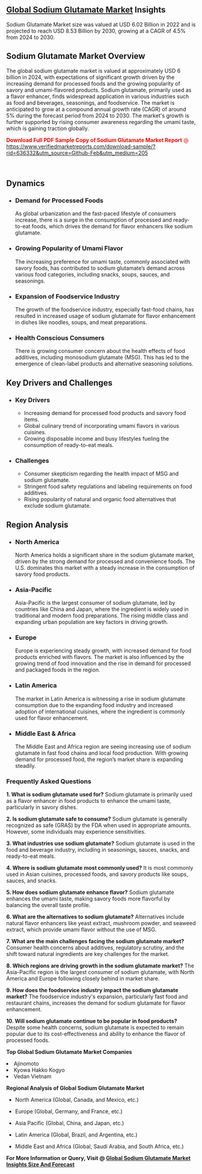 <h2><a href="https://www.verifiedmarketreports.com/download-sample/?rid=636332&amp;utm_source=Github&amp;utm_medium=205" target="_blank">Global Sodium Glutamate Market</a> Insights</h2><p>Sodium Glutamate Market size was valued at USD 6.02 Billion in 2022 and is projected to reach USD 8.53 Billion by 2030, growing at a CAGR of 4.5% from 2024 to 2030.</p><p> <h2>Sodium Glutamate Market Overview</h2> <p>The global sodium glutamate market is valued at approximately USD 6 billion in 2024, with expectations of significant growth driven by the increasing demand for processed foods and the growing popularity of savory and umami-flavored products. Sodium glutamate, primarily used as a flavor enhancer, finds widespread application in various industries such as food and beverages, seasonings, and foodservice. The market is anticipated to grow at a compound annual growth rate (CAGR) of around 5% during the forecast period from 2024 to 2030. The market's growth is further supported by rising consumer awareness regarding the umami taste, which is gaining traction globally. <br><p><span class=""><span style="color: #ff0000;"><strong>Download Full PDF Sample Copy of Sodium Glutamate Market Report</strong> @ </span><a href="https://www.verifiedmarketreports.com/download-sample/?rid=636332&amp;utm_source=Github-Feb&amp;utm_medium=205" target="_blank">https://www.verifiedmarketreports.com/download-sample/?rid=636332&amp;utm_source=Github-Feb&amp;utm_medium=205</a></span></p></br> <h2>Dynamics</h2> <ul> <li><h3>Demand for Processed Foods</h3> As global urbanization and the fast-paced lifestyle of consumers increase, there is a surge in the consumption of processed and ready-to-eat foods, which drives the demand for flavor enhancers like sodium glutamate.</li> <li><h3>Growing Popularity of Umami Flavor</h3> The increasing preference for umami taste, commonly associated with savory foods, has contributed to sodium glutamate’s demand across various food categories, including snacks, soups, sauces, and seasonings.</li> <li><h3>Expansion of Foodservice Industry</h3> The growth of the foodservice industry, especially fast-food chains, has resulted in increased usage of sodium glutamate for flavor enhancement in dishes like noodles, soups, and meat preparations.</li> <li><h3>Health Conscious Consumers</h3> There is growing consumer concern about the health effects of food additives, including monosodium glutamate (MSG). This has led to the emergence of clean-label products and alternative seasoning solutions.</li> </ul> <h2>Key Drivers and Challenges</h2> <ul> <li><h3>Key Drivers</h3> <ul> <li>Increasing demand for processed food products and savory food items.</li> <li>Global culinary trend of incorporating umami flavors in various cuisines.</li> <li>Growing disposable income and busy lifestyles fueling the consumption of ready-to-eat meals.</li> </ul> </li> <li><h3>Challenges</h3> <ul> <li>Consumer skepticism regarding the health impact of MSG and sodium glutamate.</li> <li>Stringent food safety regulations and labeling requirements on food additives.</li> <li>Rising popularity of natural and organic food alternatives that exclude sodium glutamate.</li> </ul> </li> </ul> <h2>Region Analysis</h2> <ul> <li><h3>North America</h3> North America holds a significant share in the sodium glutamate market, driven by the strong demand for processed and convenience foods. The U.S. dominates this market with a steady increase in the consumption of savory food products.</li> <li><h3>Asia-Pacific</h3> Asia-Pacific is the largest consumer of sodium glutamate, led by countries like China and Japan, where the ingredient is widely used in traditional and modern food preparations. The rising middle class and expanding urban population are key factors in driving growth.</li> <li><h3>Europe</h3> Europe is experiencing steady growth, with increased demand for food products enriched with flavors. The market is also influenced by the growing trend of food innovation and the rise in demand for processed and packaged foods in the region.</li> <li><h3>Latin America</h3> The market in Latin America is witnessing a rise in sodium glutamate consumption due to the expanding food industry and increased adoption of international cuisines, where the ingredient is commonly used for flavor enhancement.</li> <li><h3>Middle East & Africa</h3> The Middle East and Africa region are seeing increasing use of sodium glutamate in fast food chains and local food production. With growing demand for processed food, the region’s market share is expanding steadily.</li> </ul> <h3>Frequently Asked Questions</h3> <p><strong>1. What is sodium glutamate used for?</strong> Sodium glutamate is primarily used as a flavor enhancer in food products to enhance the umami taste, particularly in savory dishes.</p> <p><strong>2. Is sodium glutamate safe to consume?</strong> Sodium glutamate is generally recognized as safe (GRAS) by the FDA when used in appropriate amounts. However, some individuals may experience sensitivities.</p> <p><strong>3. What industries use sodium glutamate?</strong> Sodium glutamate is used in the food and beverage industry, including in seasonings, sauces, snacks, and ready-to-eat meals.</p> <p><strong>4. Where is sodium glutamate most commonly used?</strong> It is most commonly used in Asian cuisines, processed foods, and savory products like soups, sauces, and snacks.</p> <p><strong>5. How does sodium glutamate enhance flavor?</strong> Sodium glutamate enhances the umami taste, making savory foods more flavorful by balancing the overall taste profile.</p> <p><strong>6. What are the alternatives to sodium glutamate?</strong> Alternatives include natural flavor enhancers like yeast extract, mushroom powder, and seaweed extract, which provide umami flavor without the use of MSG.</p> <p><strong>7. What are the main challenges facing the sodium glutamate market?</strong> Consumer health concerns about additives, regulatory scrutiny, and the shift toward natural ingredients are key challenges for the market.</p> <p><strong>8. Which regions are driving growth in the sodium glutamate market?</strong> The Asia-Pacific region is the largest consumer of sodium glutamate, with North America and Europe following closely behind in market share.</p> <p><strong>9. How does the foodservice industry impact the sodium glutamate market?</strong> The foodservice industry's expansion, particularly fast food and restaurant chains, increases the demand for sodium glutamate for flavor enhancement.</p> <p><strong>10. Will sodium glutamate continue to be popular in food products?</strong> Despite some health concerns, sodium glutamate is expected to remain popular due to its cost-effectiveness and ability to enhance the flavor of processed foods.</p> </p><p><strong>Top Global Sodium Glutamate Market Companies</strong></p><div data-test-id=""><p><li>Ajinomoto</li><li> Kyowa Hakko Kogyo</li><li> Vedan Vietnam</li></p><div><strong>Regional Analysis of&nbsp;Global Sodium Glutamate Market</strong></div><ul><li dir="ltr"><p dir="ltr">North America&nbsp;(Global, Canada, and Mexico, etc.)</p></li><li dir="ltr"><p dir="ltr">Europe (Global, Germany, and France, etc.)</p></li><li dir="ltr"><p dir="ltr">Asia Pacific&nbsp;(Global, China, and Japan, etc.)</p></li><li dir="ltr"><p dir="ltr">Latin America&nbsp;(Global, Brazil, and Argentina, etc.)</p></li><li dir="ltr">Middle East and Africa&nbsp;(Global, Saudi Arabia, and South Africa, etc.)</li></ul><p><strong>For More Information or Query, Visit @&nbsp;</strong><strong><a href="https://www.verifiedmarketreports.com/product/sodium-glutamate-market/?utm_source=Github&amp;utm_medium=205" target="_blank">Global Sodium Glutamate Market Insights Size And Forecast</a></strong></p></div>
